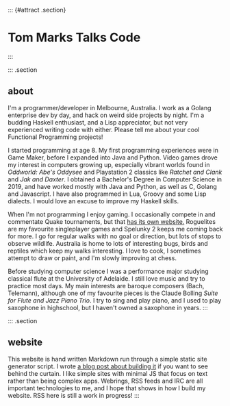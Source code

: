 ::: {#attract .section}
# Tom Marks Talks Code
:::

::: .section
## about

I'm a programmer/developer in Melbourne, Australia. I work as a Golang
enterprise dev by day, and hack on weird side projects by night. I'm a
budding Haskell enthusiast, and a Lisp appreciator, but not very
experienced writing code with either. Please tell me about your cool
Functional Programming projects!

I started programming at age 8. My first programming experiences were in
Game Maker, before I expanded into Java and Python. Video games drove my
interest in computers growing up, especially vibrant worlds found in
*Oddworld: Abe's Oddysee* and Playstation 2 classics like *Ratchet and
Clank* and *Jak and Daxter*. I obtained a Bachelor's Degree in Computer
Science in 2019, and have worked mostly with Java and Python, as well as
C, Golang and Javascript. I have also programmed in Lua, Groovy and some
Lisp dialects. I would love an excuse to improve my Haskell skills.

When I'm not programming I enjoy gaming. I occasionally compete in and
commentate Quake tournaments, but that [has its own
website.](https://gaming.tommarks.xyz) Roguelites are my favourite
singleplayer games and Spelunky 2 keeps me coming back for more. I go
for regular walks with no goal or direction, but lots of stops to
observe wildlife. Australia is home to lots of interesting bugs, birds
and reptiles which keep my walks interesting. I love to cook, I
sometimes attempt to draw or paint, and I'm slowly improving at chess.

Before studying computer science I was a performance major studying
classical flute at the University of Adelaide. I still love music and
try to practice most days. My main interests are baroque composers
(Bach, Telemann), although one of my favourite pieces is the Claude
Bolling *Suite for Flute and Jazz Piano Trio*. I try to sing and play
piano, and I used to play saxophone in highschool, but I haven't owned
a saxophone in years.
:::

::: .section
## website

This website is hand written Markdown run through a simple static site
generator script. I wrote [a blog post about building
it](blog-hello-world.html) if you want to see behind the curtain. I like
simple sites with minimal JS that focus on text rather than being
complex apps. Webrings, RSS feeds and IRC are all important technologies
to me, and I hope that shows in how I build my website. RSS here is
still a work in progress!
:::
